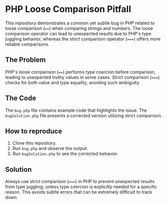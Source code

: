 # PHP Loose Comparison Pitfall
This repository demonstrates a common yet subtle bug in PHP related to loose comparison (`==`) when comparing strings and numbers.  The loose comparison operator can lead to unexpected results due to PHP's type juggling behavior, whereas the strict comparison operator (`===`) offers more reliable comparisons.

## The Problem
PHP's loose comparison (`==`) performs type coercion before comparison, leading to unexpected truthy values in some cases. Strict comparison (`===`) checks for both value and type equality, avoiding such ambiguity.

## The Code
The `bug.php` file contains example code that highlights the issue.  The `bugSolution.php` file presents a corrected version utilizing strict comparison.

## How to reproduce
1. Clone this repository.
2. Run `bug.php` and observe the output.
3. Run `bugSolution.php` to see the corrected behavior.

## Solution
Always use strict comparison (`===`) in PHP to prevent unexpected results from type juggling, unless type coercion is explicitly needed for a specific reason. This avoids subtle errors that can be extremely difficult to track down.